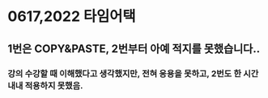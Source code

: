 # 0617,2022 타임어택
## 1번은 COPY&PASTE, 2번부터 아예 적지를 못했습니다..
### 강의 수강할 때 이해했다고 생각했지만, 전혀 응용을 못하고, 2번도 한 시간 내내 적용하지 못했음.
